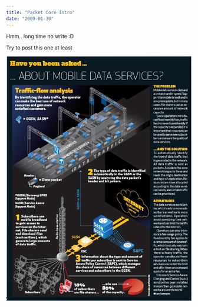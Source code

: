```yaml
---
title: "Packet Core Intro"
date: "2009-01-30"
---
```


Hmm.. long time no write :D

Try to post this one at least

[![ps-core-intro](images/ps-core-intro.jpg "ps-core-intro")](https://sigitp.files.wordpress.com/2009/01/ps-core-intro.jpg)
